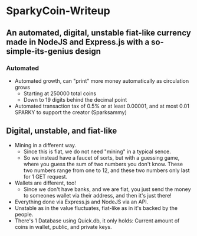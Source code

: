 # SparkyCoin-Writeup
## An automated, digital, unstable fiat-like currency made in NodeJS and Express.js with a so-simple-its-genius design

### Automated
* Automated growth, can "print" more money automatically as circulation grows
  * Starting at 250000 total coins
  * Down to 19 digits behind the decimal point
* Automated transaction tax of 0.5% or at least 0.00001, and at most 0.01 SPARKY to support the creator (Sparksammy)

## Digital, unstable, and fiat-like
* Mining in a different way.
  * Since this is fiat, we do not need "mining" in a typical sence.
  * So we instead have a faucet of sorts, but with a guessing game, where you guess the sum of two numbers you don't know. These two numbers range from one to 12, and these two numbers only last for 1 GET request.
* Wallets are different, too!
  * Since we don't have banks, and we are fiat, you just send the money to someones wallet via their address, and then it's just there!
* Everything done via Express.js and NodeJS via an API.
* Unstable as in the value fluctuates, fiat-like as in it's backed by the people.
* There's 1 Database using Quick.db, it only holds: Current amount of coins in wallet, public, and private keys.
